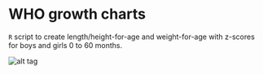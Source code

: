 WHO growth charts
=================

`R` script to create length/height-for-age and weight-for-age with z-scores for boys and girls 0 to 60 months.

![alt tag](https://raw.github.com/ericpgreen/WHO-growth-charts/blob/master/img/WFA-Boys.png)

